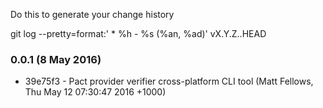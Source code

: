 Do this to generate your change history

  git log --pretty=format:'  * %h - %s (%an, %ad)' vX.Y.Z..HEAD

### 0.0.1 (8 May 2016)

* 39e75f3 - Pact provider verifier cross-platform CLI tool (Matt Fellows, Thu May 12 07:30:47 2016 +1000)

